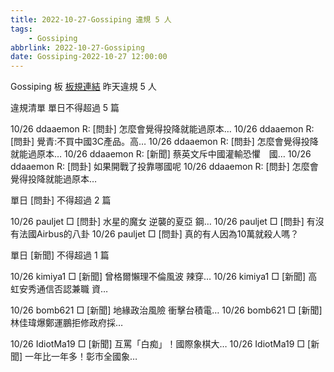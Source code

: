 ```yaml
---
title: 2022-10-27-Gossiping 違規 5 人
tags:
    - Gossiping
abbrlink: 2022-10-27-Gossiping
date: Gossiping-2022-10-27 12:00:00
---
```

Gossiping 板 [板規連結](https://www.ptt.cc/bbs/Gossiping/M.1637425085.A.07D.html)
昨天違規 5 人
<!-- more -->

違規清單
單日不得超過 5 篇

10/26 ddaaemon R: [問卦] 怎麼會覺得投降就能過原本…
10/26 ddaaemon R: [問卦] 覺青:不買中國3C產品。高…
10/26 ddaaemon R: [問卦] 怎麼會覺得投降就能過原本…
10/26 ddaaemon R: [新聞] 蔡英文斥中國灌輸恐懼　國…
10/26 ddaaemon R: [問卦] 如果開戰了投靠哪國呢
10/26 ddaaemon R: [問卦] 怎麼會覺得投降就能過原本…

單日 [問卦] 不得超過 2 篇

10/26 pauljet □ [問卦] 水星的魔女 逆襲的夏亞 鋼…
10/26 pauljet □ [問卦] 有沒有法國Airbus的八卦
10/26 pauljet □ [問卦] 真的有人因為10萬就殺人嗎？

單日 [新聞] 不得超過 1 篇

10/26 kimiya1 □ [新聞] 曾格爾懶理不倫風波 辣穿…
10/26 kimiya1 □ [新聞] 高虹安秀通信否認兼職 資…

10/26 bomb621 □ [新聞] 地緣政治風險 衝擊台積電…
10/26 bomb621 □ [新聞] 林佳瑋爆鄭運鵬拒修政府採…

10/26 IdiotMa19 □ [新聞] 互罵「白痴」！國際象棋大…
10/26 IdiotMa19 □ [新聞] 一年比一年多！彰市全國象…